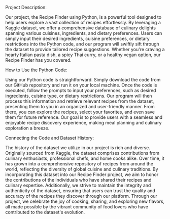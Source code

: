 Project Description:

Our project, the Recipe Finder using Python, is a powerful tool designed to help users explore a vast collection of recipes effortlessly. By leveraging a Kaggle dataset, we offer a comprehensive database of culinary delights spanning various cuisines, ingredients, and dietary preferences. Users can simply input their desired ingredients, cuisine preferences, or dietary restrictions into the Python code, and our program will swiftly sift through the dataset to provide tailored recipe suggestions. Whether you're craving a hearty Italian pasta dish, a spicy Thai curry, or a healthy vegan option, our Recipe Finder has you covered.

How to Use the Python Code:

Using our Python code is straightforward. Simply download the code from our GitHub repository and run it on your local machine. Once the code is executed, follow the prompts to input your preferences, such as desired ingredients, cuisine type, or dietary restrictions. Our program will then process this information and retrieve relevant recipes from the dataset, presenting them to you in an organized and user-friendly manner. From there, you can explore the recipes, select your favorites, and even save them for future reference. Our goal is to provide users with a seamless and enjoyable recipe discovery experience, making meal planning and culinary exploration a breeze.

Connecting the Code and Dataset History:

The history of the dataset we utilize in our project is rich and diverse. Originally sourced from Kaggle, the dataset comprises contributions from culinary enthusiasts, professional chefs, and home cooks alike. Over time, it has grown into a comprehensive repository of recipes from around the world, reflecting the diversity of global cuisine and culinary traditions. By incorporating this dataset into our Recipe Finder project, we aim to honor the contributions of the individuals who have shared their recipes and culinary expertise. Additionally, we strive to maintain the integrity and authenticity of the dataset, ensuring that users can trust the quality and accuracy of the recipes they discover through our platform. Through our project, we celebrate the joy of cooking, sharing, and exploring new flavors, all made possible by the vibrant community of food lovers who have contributed to the dataset's evolution.
